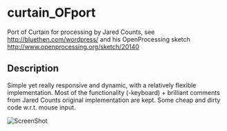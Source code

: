 curtain_OFport
==============

Port of Curtain for processing by Jared Counts, see http://bluethen.com/wordpress/ and his OpenProcessing sketch
http://www.openprocessing.org/sketch/20140

Description
----
Simple yet really responsive and dynamic, with a relatively flexible implementation. Most of the functionality (-keyboard) + brilliant comments from Jared Counts original implementation are kept. Some cheap and dirty code w.r.t. mouse input.

![ScreenShot](https://raw.github.com/tomana/customVectorfield_movement/master/screenshot.png)


